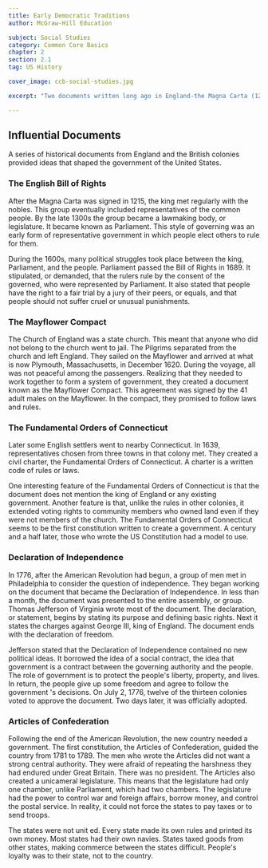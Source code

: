 ```yaml
---
title: Early Democratic Traditions
author: McGraw-Hill Education

subject: Social Studies
category: Common Core Basics
chapter: 2
section: 2.1
tag: US History

cover_image: ccb-social-studies.jpg

excerpt: "Two documents written long ago in England-the Magna Carta (1215) and the English Bill of Rights (1689)- protected the people from the abuse of the king. These documents and others, such as the Mayflower Compact, provided models for the Declaration of Independence and the Articles of Confederation."

---
```

## Influential Documents

A series of historical documents from England and the British colonies provided ideas that shaped the government of the United States.

### The English Bill of Rights

After the Magna Carta was signed in 1215, the king met regularly with the nobles. This group eventually included representatives of the common people. By the late 1300s the group became a lawmaking body, or legislature. It became known as Parliament. This style of governing was an early form of representative government in which people elect others to rule for them.

During the 1600s, many political struggles took place between the king, Parliament, and the people. Parliament passed the Bill of Rights in 1689. It stipulated, or demanded, that the rulers rule by the consent of the governed, who were represented by Parliament. It also stated that people have the right to a fair trial by a jury of their peers, or equals, and that people should not suffer cruel or unusual punishments.

### The Mayflower Compact

The Church of England was a state church. This meant that anyone who did not belong to the church went to jail. The Pilgrims separated from the church and left England. They sailed on the Mayflower and arrived at what is now Plymouth, Massachusetts, in December 1620. During the voyage, all was not peaceful among the passengers. Realizing that they needed to work together to form a system of government, they created a document known as the Mayflower Compact. This agreement was signed by the 41 adult males on the Mayflower. In the compact, they promised to follow laws and rules.

### The Fundamental Orders of Connecticut

Later some English settlers went to nearby Connecticut. In 1639, representatives chosen from three towns in that colony met. They created a civil charter, the Fundamental Orders of Connecticut. A charter is a written code of rules or laws.

One interesting feature of the Fundamental Orders of Connecticut is that the document does not mention the king of England or any existing government. Another feature is that, unlike the rules in other colonies, it extended voting rights to community members who owned land even if they were not members of the church. The Fundamental Orders of Connecticut seems to be the first constitution written to create a government. A century and a half later, those who wrote the US Constitution had a model to use.

### Declaration of Independence

In 1776, after the American Revolution had begun, a group of men met in Philadelphia to consider the question of independence. They began working on the document that became the Declaration of Independence. In less than a month, the document was presented to the entire assembly, or group. Thomas Jefferson of Virginia wrote most of the document. The declaration, or statement, begins by stating its purpose and defining basic rights. Next it states the charges against George III, king of England. The document ends with the declaration of freedom.

Jefferson stated that the Declaration of Independence contained no new political ideas. It borrowed the idea of a social contract, the idea that government is a contract between the governing authority and the people. The role of government is to protect the people's liberty, property, and lives. In return, the people give up some freedom and agree to follow the government 's decisions. On July 2, 1776, twelve of the thirteen colonies voted to approve the document. Two days later, it was officially adopted.

### Articles of Confederation

Following the end of the American Revolution, the new country needed a government. The first constitution, the Articles of Confederation, guided the country from 1781 to 1789. The men who wrote the Articles did not want a strong central authority. They were afraid of repeating the harshness they had endured under Great Britain. There was no president. The Articles also created a unicameral legislature. This means that the legislature had only one chamber, unlike Parliament, which had two chambers. The legislature had the power to control war and foreign affairs, borrow money, and control the postal service. In reality, it could not force the states to pay taxes or to send troops.

The states were not unit ed. Every state made its own rules and printed its own money. Most states had their own navies. States taxed goods from other states, making commerce between the states difficult. People's loyalty was to their state, not to the country.
